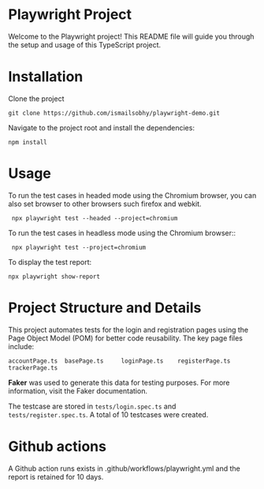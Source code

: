 # Playwright Project

Welcome to the Playwright project! This README file will guide you through the setup and usage of this TypeScript project.

# Installation

Clone the project

```
git clone https://github.com/ismailsobhy/playwright-demo.git
```

Navigate to the project root and install the dependencies:

```
npm install
```

# Usage

To run the test cases in headed mode using the Chromium browser, you can also set browser to other browsers such firefox and webkit.

```
 npx playwright test --headed --project=chromium
```

To run the test cases in headless mode using the Chromium browser::

```
 npx playwright test --project=chromium
```

To display the test report:

```
npx playwright show-report
```

# Project Structure and Details

This project automates tests for the login and registration pages using the Page Object Model (POM) for better code reusability. The key page files include:

```
accountPage.ts  basePage.ts     loginPage.ts    registerPage.ts trackerPage.ts
```

**Faker** was used to generate this data for testing purposes. For more information, visit the Faker documentation.

The testcase are stored in `tests/login.spec.ts` and `tests/register.spec.ts`. A total of 10 testcases were created.

# Github actions

A Github action runs exists in .github/workflows/playwright.yml and the report is retained for 10 days.

